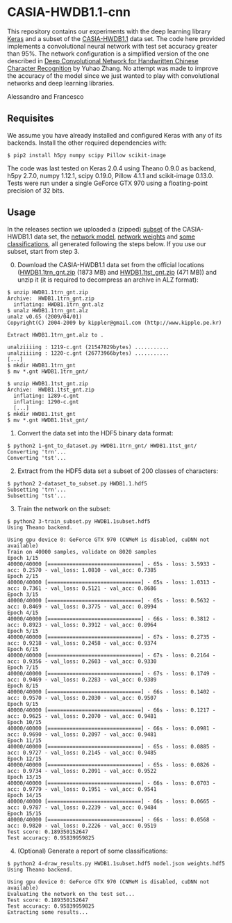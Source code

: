 # CASIA-HWDB1.1-cnn
This repository contains our experiments with the deep learning library [Keras](http://keras.io/) and a subset of the [CASIA-HWDB1.1](http://www.nlpr.ia.ac.cn/databases/handwriting/Home.html) data set. The code here provided implements a convolutional neural network with test set accuracy greater than 95%. The network configuration is a simplified version of the one described in [Deep Convolutional Network for Handwritten Chinese Character Recognition](http://yuhao.im/files/Zhang_CNNChar.pdf) by Yuhao Zhang. No attempt was made to improve the accuracy of the model since we just wanted to play with convolutional networks and deep learning libraries.

Alessandro and Francesco


## Requisites
We assume you have already installed and configured Keras with any of its backends. Install the other required dependencies with:
```
$ pip2 install h5py numpy scipy Pillow scikit-image
```
The code was last tested on Keras 2.0.4 using Theano 0.9.0 as backend, h5py 2.7.0, numpy 1.12.1, scipy 0.19.0, Pillow 4.1.1 and scikit-image 0.13.0. Tests were run under a single GeForce GTX 970 using a floating-point precision of 32 bits.


## Usage
In the releases section we uploaded a (zipped) [subset](https://github.com/integeruser/CASIA-HWDB1.1-cnn/releases/download/v1.1/HWDB1.1subset.hdf5.zip) of the CASIA-HWDB1.1 data set, the [network model](https://github.com/integeruser/CASIA-HWDB1.1-cnn/releases/download/v1.1/model.json), [network weights](https://github.com/integeruser/CASIA-HWDB1.1-cnn/releases/download/v1.1/weights.hdf5) and [some classifications](https://github.com/integeruser/CASIA-HWDB1.1-cnn/releases/download/v1.1/results.html), all generated following the steps below. If you use our subset, start from step 3.

0. Download the CASIA-HWDB1.1 data set from the official locations ([HWDB1.1trn_gnt.zip](http://www.nlpr.ia.ac.cn/databases/download/feature_data/HWDB1.1trn_gnt.zip) (1873 MB) and [HWDB1.1tst_gnt.zip](http://www.nlpr.ia.ac.cn/databases/download/feature_data/HWDB1.1tst_gnt.zip) (471 MB)) and unzip it (it is required to decompress an archive in ALZ format):
```
$ unzip HWDB1.1trn_gnt.zip
Archive:  HWDB1.1trn_gnt.zip
  inflating: HWDB1.1trn_gnt.alz
$ unalz HWDB1.1trn_gnt.alz
unalz v0.65 (2009/04/01)
Copyright(C) 2004-2009 by kippler@gmail.com (http://www.kipple.pe.kr)

Extract HWDB1.1trn_gnt.alz to .

unalziiiing : 1219-c.gnt (21547829bytes) ...........
unalziiiing : 1220-c.gnt (26773966bytes) ...........
[...]
$ mkdir HWDB1.1trn_gnt
$ mv *.gnt HWDB1.1trn_gnt/

$ unzip HWDB1.1tst_gnt.zip
Archive:  HWDB1.1tst_gnt.zip
  inflating: 1289-c.gnt
  inflating: 1290-c.gnt
  [...]
$ mkdir HWDB1.1tst_gnt
$ mv *.gnt HWDB1.1tst_gnt/
```
1. Convert the data set into the HDF5 binary data format:
```
$ python2 1-gnt_to_dataset.py HWDB1.1trn_gnt/ HWDB1.1tst_gnt/
Converting 'trn'...
Converting 'tst'...
```
2. Extract from the HDF5 data set a subset of 200 classes of characters:
```
$ python2 2-dataset_to_subset.py HWDB1.1.hdf5
Subsetting 'trn'...
Subsetting 'tst'...
```
3. Train the network on the subset:
```
$ python2 3-train_subset.py HWDB1.1subset.hdf5
Using Theano backend.

Using gpu device 0: GeForce GTX 970 (CNMeM is disabled, cuDNN not available)
Train on 40000 samples, validate on 8020 samples
Epoch 1/15
40000/40000 [==============================] - 65s - loss: 3.5933 - acc: 0.2570 - val_loss: 1.0810 - val_acc: 0.7385
Epoch 2/15
40000/40000 [==============================] - 65s - loss: 1.0313 - acc: 0.7361 - val_loss: 0.5121 - val_acc: 0.8686
Epoch 3/15
40000/40000 [==============================] - 65s - loss: 0.5632 - acc: 0.8469 - val_loss: 0.3775 - val_acc: 0.8994
Epoch 4/15
40000/40000 [==============================] - 66s - loss: 0.3812 - acc: 0.8923 - val_loss: 0.3912 - val_acc: 0.8964
Epoch 5/15
40000/40000 [==============================] - 67s - loss: 0.2735 - acc: 0.9218 - val_loss: 0.2458 - val_acc: 0.9374
Epoch 6/15
40000/40000 [==============================] - 67s - loss: 0.2164 - acc: 0.9356 - val_loss: 0.2603 - val_acc: 0.9330
Epoch 7/15
40000/40000 [==============================] - 67s - loss: 0.1749 - acc: 0.9469 - val_loss: 0.2283 - val_acc: 0.9389
Epoch 8/15
40000/40000 [==============================] - 66s - loss: 0.1402 - acc: 0.9570 - val_loss: 0.2030 - val_acc: 0.9507
Epoch 9/15
40000/40000 [==============================] - 66s - loss: 0.1217 - acc: 0.9625 - val_loss: 0.2070 - val_acc: 0.9481
Epoch 10/15
40000/40000 [==============================] - 66s - loss: 0.0981 - acc: 0.9690 - val_loss: 0.2097 - val_acc: 0.9481
Epoch 11/15
40000/40000 [==============================] - 65s - loss: 0.0885 - acc: 0.9727 - val_loss: 0.2145 - val_acc: 0.9485
Epoch 12/15
40000/40000 [==============================] - 65s - loss: 0.0826 - acc: 0.9734 - val_loss: 0.2091 - val_acc: 0.9522
Epoch 13/15
40000/40000 [==============================] - 66s - loss: 0.0703 - acc: 0.9779 - val_loss: 0.1951 - val_acc: 0.9541
Epoch 14/15
40000/40000 [==============================] - 66s - loss: 0.0665 - acc: 0.9787 - val_loss: 0.2239 - val_acc: 0.9484
Epoch 15/15
40000/40000 [==============================] - 66s - loss: 0.0568 - acc: 0.9820 - val_loss: 0.2226 - val_acc: 0.9519
Test score: 0.189350152647
Test accuracy: 0.95839959825
```
4. (Optional) Generate a report of some classifications:
```
$ python2 4-draw_results.py HWDB1.1subset.hdf5 model.json weights.hdf5
Using Theano backend.

Using gpu device 0: GeForce GTX 970 (CNMeM is disabled, cuDNN not available)
Evaluating the network on the test set...
Test score: 0.189350152647
Test accuracy: 0.95839959825
Extracting some results...
```
